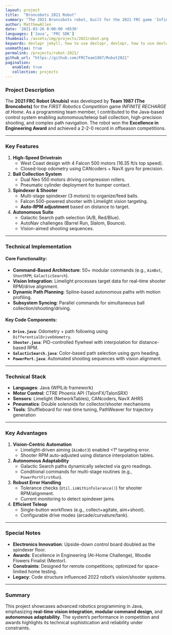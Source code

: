 ```yaml
---
layout: project
title:  "Broncobots 2021 Robot"
summary: "The 2021 Broncobots robot, built for the 2021 FRC game 'Infinite Recharge'."
author: MatthewAllen
date: '2021-03-26 0:00:00 +0530'
languages: ['Java', 'FRC SDK']
thumbnail: /assets/img/projects/2021robot.png
keywords: devlopr jekyll, how to use devlopr, devlopr, how to use devlopr-jekyll, devlopr-jekyll tutorial,best jekyll themes, multi languages and tags
usemathjax: true
permalink: /projects/robot-2021/
github_url: "https://github.com/FRCTeam1987/Robot2021"
pagination:
   enabled: true
   collection: projects
---
```


### Project Description
The **2021 FRC Robot (Anubis)** was developed by **Team 1987 (The Broncobots)** for the *FIRST Robotics Competition* game *INFINITE RECHARGE at Home*. As a programming team member, I contributed to the Java-based control system enabling autonomous/teleop ball collection, high-precision shooting, and complex path navigation. The robot won the **Excellence in Engineering Award** and achieved a 2-2-0 record in offseason competitions.

---

### Key Features
1. **High-Speed Drivetrain**
   - West Coast design with 4 Falcon 500 motors (16.35 ft/s top speed).
   - Closed-loop odometry using CANcoders + NavX gyro for precision.
2. **Ball Collection System**
   - Dual Neo 550 motors driving compression rollers.
   - Pneumatic cylinder deployment for bumper contact.
3. **Spindexer & Shooter**
   - Multi-stage spindexer (3 motors) to organize/feed balls.
   - Falcon 500-powered shooter with Limelight vision targeting.
   - **Auto-RPM adjustment** based on distance to target.
4. **Autonomous Suite**
   - Galactic Search path selection (A/B, Red/Blue).
   - AutoNav challenges (Barrel Run, Slalom, Bounce).
   - Vision-aimed shooting sequences.

---

### Technical Implementation
#### Core Functionality:
- **Command-Based Architecture**: 50+ modular commands (e.g., `AimBot`, `ShootRPM`, `GalacticSearch`).
- **Vision Integration**: Limelight processes target data for real-time shooter RPM/drive alignment.
- **Dynamic Path Planning**: Spline-based autonomous paths with motion profiling.
- **Subsystem Syncing**: Parallel commands for simultaneous ball collection/shooting/driving.

#### Key Code Components:
- **`Drive.java`**: Odometry + path following using `DifferentialDriveOdometry`.
- **`Shooter.java`**: PID-controlled flywheel with interpolation for distance-based RPM.
- **`GalacticSearch.java`**: Color-based path selection using gyro heading.
- **`PowerPort.java`**: Automated shooting sequences with vision alignment.

---

### Technical Stack
- **Languages**: Java (WPILib framework)
- **Motor Control**: CTRE Phoenix API (TalonFX/TalonSRX)
- **Sensors**: Limelight (NetworkTables), CANcoders, NavX AHRS
- **Pneumatics**: Double solenoids for collector/shooter mechanisms
- **Tools**: Shuffleboard for real-time tuning, PathWeaver for trajectory generation

---

### Key Advantages
1. **Vision-Centric Automation**
   - Limelight-driven aiming (`AimBot3`) enabled <1° targeting error.
   - Shooter RPM auto-adjusted using distance interpolation tables.
2. **Autonomous Adaptability**
   - Galactic Search paths dynamically selected via gyro readings.
   - Conditional commands for multi-stage routines (e.g., `PowerPortFirstRun`).
3. **Robust Error Handling**
   - Tolerance checks (`Util.isWithinTolerance()`) for shooter RPM/alignment.
   - Current monitoring to detect spindexer jams.
4. **Efficient Teleop**
   - Single-button workflows (e.g., collect+agitate, aim+shoot).
   - Configurable drive modes (arcade/curvature/tank).

---

### Special Notes
- **Electronics Innovation**: Upside-down control board doubled as the spindexer floor.
- **Awards**: Excellence in Engineering (At-Home Challenge), Woodie Flowers Finalist (Mentor).
- **Constraints**: Designed for remote competitions; optimized for space-limited home testing.
- **Legacy**: Code structure influenced 2022 robot’s vision/shooter systems.

---

### Summary
This project showcases advanced robotics programming in Java, emphasizing **real-time vision integration**, **modular command design**, and **autonomous adaptability**. The system’s performance in competition and awards highlights its technical sophistication and reliability under constraints.